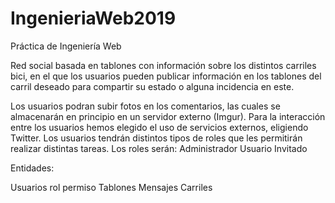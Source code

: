 # IngenieriaWeb2019
Práctica de Ingeniería Web

Red social basada en tablones con información sobre los distintos carriles bici, en el que los usuarios pueden publicar información en los tablones del carril deseado para compartir su estado o alguna incidencia en este. 

Los usuarios podran subir fotos en los comentarios, las cuales se almacenarán en principio en un servidor externo (Imgur).
Para la interacción entre los usuarios hemos elegido el uso de servicios externos, eligiendo Twitter.
Los usuarios tendrán distintos tipos de roles que les permitirán realizar distintas tareas. Los roles serán:
  Administrador 
  Usuario
  Invitado

Entidades: 

  Usuarios
    rol
    permiso
  Tablones
  Mensajes
  Carriles

